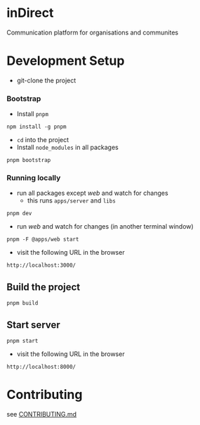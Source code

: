 # inDirect

Communication platform for organisations and communites

# Development Setup

- git-clone the project

### Bootstrap

- Install `pnpm`

```console
npm install -g pnpm
```

- `cd` into the project
- Install `node_modules` in all packages

```console
pnpm bootstrap
```

### Running locally

- run all packages except _web_ and watch for changes
  - this runs `apps/server` and `libs`

```console
pnpm dev
```

- run _web_ and watch for changes (in another terminal window)

```console
pnpm -F @apps/web start
```

- visit the following URL in the browser

```
http://localhost:3000/
```

## Build the project

```console
pnpm build
```

## Start server

```console
pnpm start
```

- visit the following URL in the browser

```
http://localhost:8000/
```

# Contributing

see [CONTRIBUTING.md](./CONTRIBUTING.md)
